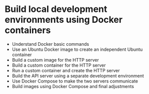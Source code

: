 # Build local development environments using Docker containers
- Understand Docker basic commands
- Use an Ubuntu Docker image to create an independent Ubuntu container
- Build a custom image for the HTTP server
- Build a custom container for the HTTP server
- Run a custom container and create the HTTP server
- Build the API server using a separate development environment
- Use Docker Compose to make the two servers communicate
- Build images using Docker Compose and final adjustments

